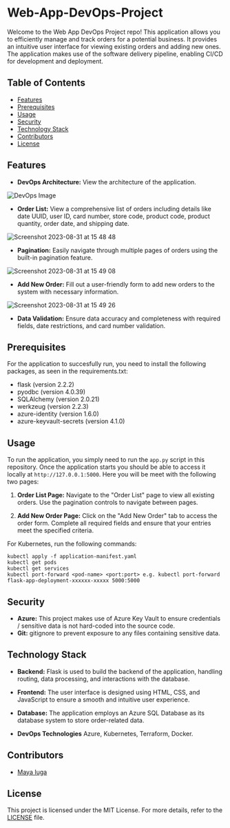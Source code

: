 # Web-App-DevOps-Project 

Welcome to the Web App DevOps Project repo! This application allows you to efficiently manage and track orders for a potential business. It provides an intuitive user interface for viewing existing orders and adding new ones. The application makes use of the software delivery pipeline, enabling CI/CD for development and deployment. 

## Table of Contents

- [Features](#features)
- [Prerequisites](#Prerequisites)
- [Usage](#usage)
- [Security](#security)
- [Technology Stack](#technology-stack)
- [Contributors](#contributors)
- [License](#license)

## Features

- **DevOps Architecture:** View the architecture of the application.

![DevOps Image](https://github.com/niallc18/Web-App-DevOps-Project/devops_image.png) 

- **Order List:** View a comprehensive list of orders including details like date UUID, user ID, card number, store code, product code, product quantity, order date, and shipping date.
  
![Screenshot 2023-08-31 at 15 48 48](https://github.com/maya-a-iuga/Web-App-DevOps-Project/assets/104773240/3a3bae88-9224-4755-bf62-567beb7bf692)

- **Pagination:** Easily navigate through multiple pages of orders using the built-in pagination feature.
  
![Screenshot 2023-08-31 at 15 49 08](https://github.com/maya-a-iuga/Web-App-DevOps-Project/assets/104773240/d92a045d-b568-4695-b2b9-986874b4ed5a)

- **Add New Order:** Fill out a user-friendly form to add new orders to the system with necessary information.
  
![Screenshot 2023-08-31 at 15 49 26](https://github.com/maya-a-iuga/Web-App-DevOps-Project/assets/104773240/83236d79-6212-4fc3-afa3-3cee88354b1a)

- **Data Validation:** Ensure data accuracy and completeness with required fields, date restrictions, and card number validation.


## Prerequisites

For the application to succesfully run, you need to install the following packages, as seen in the requirements.txt:

- flask (version 2.2.2)
- pyodbc (version 4.0.39)
- SQLAlchemy (version 2.0.21)
- werkzeug (version 2.2.3)
- azure-identity (version 1.6.0)
- azure-keyvault-secrets (version 4.1.0)

## Usage

To run the application, you simply need to run the `app.py` script in this repository. Once the application starts you should be able to access it locally at `http://127.0.0.1:5000`. Here you will be meet with the following two pages:

1. **Order List Page:** Navigate to the "Order List" page to view all existing orders. Use the pagination controls to navigate between pages.

2. **Add New Order Page:** Click on the "Add New Order" tab to access the order form. Complete all required fields and ensure that your entries meet the specified criteria.

For Kubernetes, run the following commands:

```
kubectl apply -f application-manifest.yaml
kubectl get pods
kubectl get services
kubectl port-forward <pod-name> <port:port> e.g. kubectl port-forward flask-app-deployment-xxxxxx-xxxxx 5000:5000
```

## Security

- **Azure:** This project makes use of Azure Key Vault to ensure credentials / sensitive data is not hard-coded into the source code.  
- **Git:** gitignore to prevent exposure to any files containing sensitive data.

## Technology Stack

- **Backend:** Flask is used to build the backend of the application, handling routing, data processing, and interactions with the database.

- **Frontend:** The user interface is designed using HTML, CSS, and JavaScript to ensure a smooth and intuitive user experience.

- **Database:** The application employs an Azure SQL Database as its database system to store order-related data.

- **DevOps Technologies** Azure, Kubernetes, Terraform, Docker.

## Contributors 

- [Maya Iuga]([https://github.com/yourusername](https://github.com/maya-a-iuga))

## License

This project is licensed under the MIT License. For more details, refer to the [LICENSE](LICENSE) file.
